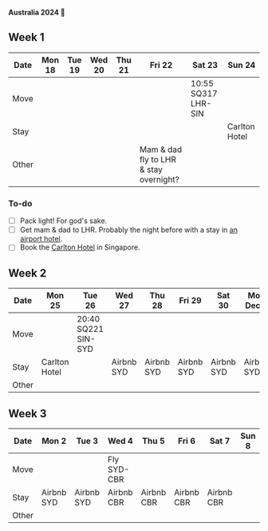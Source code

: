 **Australia 2024 🥳**

## Week 1

| Date  | Mon 18 | Tue 19 | Wed 20 | Thu 21 | Fri 22                                 | Sat 23              | Sun 24        |
| ----- | ------ | ------ | ------ | ------ | -------------------------------------- | ------------------- | ------------- |
| Move  |        |        |        |        |                                        | 10:55 SQ317 LHR-SIN |               |
| Stay  |        |        |        |        |                                        |                     | Carlton Hotel |
| Other |        |        |        |        | Mam & dad fly to LHR & stay overnight? |                     |               |

### To-do

- [ ] Pack light! For god's sake.
- [ ] Get mam & dad to LHR. Probably the night before with a stay in [an airport hotel](https://www.heathrow.com/at-the-airport/lounges-hotels-spas/heathrow-hotels).
- [ ] Book the [Carlton Hotel](https://www.carltonhotel.sg/) in Singapore.

## Week 2

| Date  | Mon 25        | Tue 26              | Wed 27     | Thu 28     | Fri 29     | Sat 30     | Mon Dec 1  |
| ----- | ------------- | ------------------- | ---------- | ---------- | ---------- | ---------- | ---------- |
| Move  |               | 20:40 SQ221 SIN-SYD |            |            |            |            |            |
| Stay  | Carlton Hotel |                     | Airbnb SYD | Airbnb SYD | Airbnb SYD | Airbnb SYD | Airbnb SYD |
| Other |               |                     |            |            |            |            |            |

## Week 3

| Date  | Mon 2      | Tue 3      | Wed 4       | Thu 5      | Fri 6      | Sat 7      | Sun 8 |
| ----- | ---------- | ---------- | ----------- | ---------- | ---------- | ---------- | ----- |
| Move  |            |            | Fly SYD-CBR |            |            |            |       |
| Stay  | Airbnb SYD | Airbnb SYD | Airbnb CBR  | Airbnb CBR | Airbnb CBR | Airbnb CBR |       |
| Other |            |            |             |            |            |            |       |
